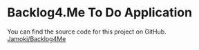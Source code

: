 # Backlog4.Me To Do Application

You can find the source code for this project on GitHub.  [Jamoki/Backlog4Me](https://github.com/Jamoki/Backlog4Me)
